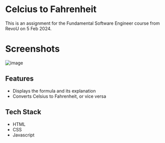 # Celcius to Fahrenheit
This is an assignment for the Fundamental Software Engineer course from RevoU on 5 Feb 2024.

# Screenshots
![image](https://github.com/bagassandih/CelciusToFahrenheit/assets/70928493/4c5b2f4f-20ff-4433-a81d-fd07e4cd42f2)

## Features
- Displays the formula and its explanation
- Converts Celsius to Fahrenheit, or vice versa

## Tech Stack
- HTML
- CSS
- Javascript



